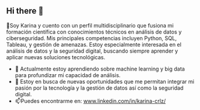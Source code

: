 ## Hi there 👋
🍃Soy Karina y cuento con un perfil multidisciplinario que fusiona mi formación científica con conocimientos técnicos en análisis de datos y ciberseguridad. 
Mis principales competencias incluyen Python, SQL, Tableau, y gestión de amenazas. Estoy especialmente interesada en el análisis de datos y la seguridad digital, buscando siempre aprender y aplicar nuevas soluciones tecnológicas.

- 🌱 Actualmente estoy aprendiendo sobre machine learning y big data para profundizar mi capacidad de análisis.
- 👯 Estoy en busca de nuevas oportunidades que me permitan integrar mi pasión por la tecnología y la gestión de datos así como la seguridad digital.
- 📫Puedes encontrarme en: www.linkedin.com/in/karina-crlz/ 
